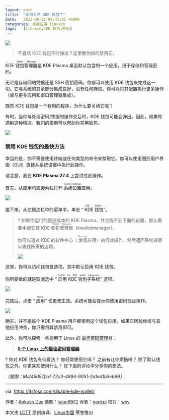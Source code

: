 ```yaml
---
layout: post
title:	"如何关闭 KDE 钱包？"
date:	2023-08-31 09:41:05 +0800 
categories:	桌面应用 linuxcn 
tags:	[linuxcn,KDE 钱包,密码]
---
```



![](/Asserts/Images//attachment/album/202308/31/094020wxhh00bh30ze409e.jpg)



> 
> 不喜欢 KDE 钱包不时弹出？这里教你如何禁用它。
> 
> 
> 


KDE <ruby> 钱包管理器 <rt>  Wallet Manager </rt></ruby> 是 KDE Plasma 桌面默认包含的一个应用，用于存储和管理密码。


无论是存储网站凭据还是 SSH 密钥密码，你都可以使用 KDE 钱包来完成这一切。它与系统的其余部分集成良好，没有任何麻烦。你可以将其配置执行更多操作（或与更多应用和窗口管理器集成）。


既然 KDE 钱包是一个有用的程序，为什么要关闭它呢？


有时，当你与处理密码/凭据的操作交互时，KDE 钱包可能会弹出。因此，如果你遇到这种情况，我们的指南可以帮助你禁用钱包。


![](/Asserts/Images//attachment/album/202308/31/094105jnpncnnzppi1ni40.jpg)


### 禁用 KDE 钱包的最快方法


幸运的是，你不需要使用终端或任何类型的命令来禁用它。你可以使用图形用户界面（GUI）直接从系统设置中执行此操作。


请注意，我在 **KDE Plasma 27.4** 上尝试过此操作。


首先，从应用坞或搜索栏打开 <ruby> 系统设置 <rt>  System Settings </rt></ruby> 应用。


![](/Asserts/Images//attachment/album/202308/31/094105vulzcdy72yl7hu4c.jpg)


接下来，从左侧边栏中的菜单中，单击 “<ruby> KDE 钱包 <rt>  KDE Wallet </rt></ruby>”。



> 
> ? 如果你运行的是旧版本的 KDE Plasma，并且找不到下面的设置，那么需要手动安装 KDE <ruby> 钱包管理器 <rt>  Wallet Manager </rt></ruby>（kwalletmanager）。
> 
> 
> 你可以通过 KDE 的软件中心（<ruby> 发现 <rt>  Discover </rt></ruby> 应用）执行此操作，然后返回系统设置以查找所需的选项。
> 
> 
> ![](/Asserts/Images//attachment/album/202308/31/094106b35xhfp4378huc6q.jpg)
> 
> 
> 


这里，你可以访问钱包首选项，其中默认启用 KDE 钱包。


你所要做的就是取消选中 “<ruby> 启用 KDE 钱包子系统 <rt>  Enable the KDE wallet subsystem </rt></ruby>” 选项。


![](/Asserts/Images//attachment/album/202308/31/094106qjoxgsgbzs6a9n4q.jpg)


完成后，点击 “<ruby> 应用 <rt>  Apply </rt></ruby>” 使更改生效。系统可能会提示你使用密码验证操作。


![](/Asserts/Images//attachment/album/202308/31/094107excyqzyboujmfxsy.jpg)


确实，并不是每个 KDE Plasma 用户都使用这个钱包应用。如果它困扰你或与其他应用冲突，你只需将其禁用即可。


此外，你可以探索一些适用于 Linux 的 [最佳密码管理器](https://itsfoss.com/password-managers-linux/)：



> 
> **[5 个 Linux 上的最佳密码管理器](https://itsfoss.com/password-managers-linux/)**
> 
> 
> 


? 你对 KDE 钱包有何看法？ 你经常使用它吗？ 之前有让你烦恼吗？ 除了默认钱包之外，你更喜欢使用什么？ 在下面的评论中分享你的想法。


*（题图：MJ/45d57fcd-72c3-489d-9051-2a1ad1b5eb96）*




---


via: <https://itsfoss.com/disable-kde-wallet/>


作者：[Ankush Das](https://itsfoss.com/author/ankush/) 选题：[lujun9972](https://github.com/lujun9972) 译者：[geekpi](https://github.com/geekpi) 校对：[wxy](https://github.com/wxy)


本文由 [LCTT](https://github.com/LCTT/TranslateProject) 原创编译，[Linux中国](https://linux.cn/) 荣誉推出
